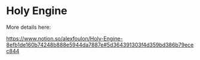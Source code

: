 # Holy Engine

More details here:

https://www.notion.so/alexfoulon/Holy-Engine-8efb1de160b74248b888e5944da7887e#5d364391303f4d359bd386b79ecec844
